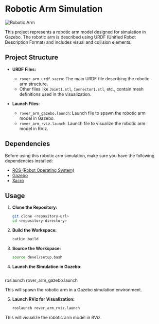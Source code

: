 # Robotic Arm Simulation

![Robotic Arm](arm.jpg)

This project represents a robotic arm model designed for simulation in Gazebo. The robotic arm is described using URDF (Unified Robot Description Format) and includes visual and collision elements.

## Project Structure

- **URDF Files:**
  - `rover_arm.urdf.xacro`: The main URDF file describing the robotic arm structure.
  - Other files like `Joint1.stl`, `Connector1.stl`, etc., contain mesh definitions used in the visualization.

- **Launch Files:**
  - `rover_arm_gazebo.launch`: Launch file to spawn the robotic arm model in Gazebo.
  - `rover_arm_rviz.launch`: Launch file to visualize the robotic arm model in RViz.

## Dependencies

Before using this robotic arm simulation, make sure you have the following dependencies installed:

- [ROS (Robot Operating System)](http://www.ros.org/)
- [Gazebo](http://gazebosim.org/)
- [Xacro](http://wiki.ros.org/xacro)

## Usage

1. **Clone the Repository:**
   ```bash
   git clone <repository-url>
   cd <repository-directory>

2. **Build the Workspace:**
   ```bash
   catkin build

3. **Source the Workspace:**
   ```bash
   source devel/setup.bash

4. **Launch the Simulation in Gazebo:**
   ```bash
  roslaunch rover_arm_gazebo.launch

This will spawn the robotic arm in a Gazebo simulation environment.

5. **Launch RViz for Visualization:**
   ```bash
   roslaunch rover_arm_rviz.launch

This will visualize the robotic arm model in RViz.
